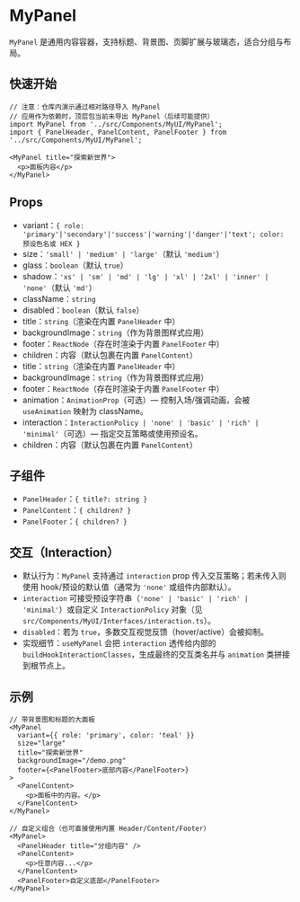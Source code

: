 

# MyPanel

`MyPanel` 是通用内容容器，支持标题、背景图、页脚扩展与玻璃态，适合分组与布局。

## 快速开始

```tsx
// 注意：仓库内演示通过相对路径导入 MyPanel
// 应用作为依赖时，顶层包当前未导出 MyPanel（后续可能提供）
import MyPanel from '../src/Components/MyUI/MyPanel';
import { PanelHeader, PanelContent, PanelFooter } from '../src/Components/MyUI/MyPanel';

<MyPanel title="探索新世界">
  <p>面板内容</p>
</MyPanel>
```

## Props

- variant：`{ role: 'primary'|'secondary'|'success'|'warning'|'danger'|'text'; color: 预设色名或 HEX }`
- size：`'small' | 'medium' | 'large'`（默认 `'medium'`）
- glass：`boolean`（默认 `true`）
- shadow：`'xs' | 'sm' | 'md' | 'lg' | 'xl' | '2xl' | 'inner' | 'none'`（默认 `'md'`）
- className：`string`
- disabled：`boolean`（默认 `false`）
- title：`string`（渲染在内置 `PanelHeader` 中）
- backgroundImage：`string`（作为背景图样式应用）
- footer：`ReactNode`（存在时渲染于内置 `PanelFooter` 中）
- children：内容（默认包裹在内置 `PanelContent`）
 - title：`string`（渲染在内置 `PanelHeader` 中）
 - backgroundImage：`string`（作为背景图样式应用）
 - footer：`ReactNode`（存在时渲染于内置 `PanelFooter` 中）
 - animation：`AnimationProp`（可选）— 控制入场/强调动画，会被 `useAnimation` 映射为 className。
 - interaction：`InteractionPolicy | 'none' | 'basic' | 'rich' | 'minimal'`（可选）— 指定交互策略或使用预设名。
 - children：内容（默认包裹在内置 `PanelContent`）

## 子组件

- `PanelHeader`：`{ title?: string }`
- `PanelContent`：`{ children? }`
- `PanelFooter`：`{ children? }`

## 交互（Interaction）

- 默认行为：`MyPanel` 支持通过 `interaction` prop 传入交互策略；若未传入则使用 hook/预设的默认值（通常为 `'none'` 或组件内部默认）。
- `interaction` 可接受预设字符串（`'none' | 'basic' | 'rich' | 'minimal'`）或自定义 `InteractionPolicy` 对象（见 `src/Components/MyUI/Interfaces/interaction.ts`）。
- `disabled`：若为 `true`，多数交互视觉反馈（hover/active）会被抑制。
- 实现细节：`useMyPanel` 会把 `interaction` 透传给内部的 `buildHookInteractionClasses`，生成最终的交互类名并与 `animation` 类拼接到根节点上。

## 示例

```tsx
// 带背景图和标题的大面板
<MyPanel 
  variant={{ role: 'primary', color: 'teal' }}
  size="large"
  title="探索新世界"
  backgroundImage="/demo.png"
  footer={<PanelFooter>底部内容</PanelFooter>}
>
  <PanelContent>
    <p>面板中的内容。</p>
  </PanelContent>
</MyPanel>

// 自定义组合（也可直接使用内置 Header/Content/Footer）
<MyPanel>
  <PanelHeader title="分组内容" />
  <PanelContent>
    <p>任意内容...</p>
  </PanelContent>
  <PanelFooter>自定义底部</PanelFooter>
</MyPanel>
```